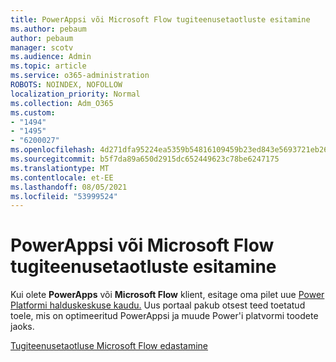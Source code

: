 ```yaml
---
title: PowerAppsi või Microsoft Flow tugiteenusetaotluste esitamine
ms.author: pebaum
author: pebaum
manager: scotv
ms.audience: Admin
ms.topic: article
ms.service: o365-administration
ROBOTS: NOINDEX, NOFOLLOW
localization_priority: Normal
ms.collection: Adm_O365
ms.custom:
- "1494"
- "1495"
- "6200027"
ms.openlocfilehash: 4d271dfa95224ea5359b54816109459b23ed843e5693721eb264e416cbe29eb0
ms.sourcegitcommit: b5f7da89a650d2915dc652449623c78be6247175
ms.translationtype: MT
ms.contentlocale: et-EE
ms.lasthandoff: 08/05/2021
ms.locfileid: "53999524"
---
```

# <a name="submit-powerapps-or-microsoft-flow-support-requests"></a>PowerAppsi või Microsoft Flow tugiteenusetaotluste esitamine

Kui olete **PowerApps** või **Microsoft Flow** klient, esitage oma pilet uue [Power Platformi halduskeskuse kaudu.](https://admin.powerplatform.microsoft.com/support?newTicket&product=15819) Uus portaal pakub otsest teed toetatud toele, mis on optimeeritud PowerAppsi ja muude Power'i platvormi toodete jaoks.

[Tugiteenusetaotluse Microsoft Flow edastamine](https://admin.powerplatform.microsoft.com/support?newTicket&product=Flow)